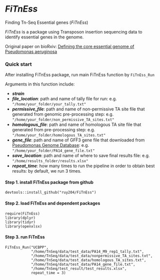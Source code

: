 # _FiTnEss_
Finding Tn-Seq Essential genes (_FiTnEss_)

_FiTnEss_ is a package using Transposon insertion sequencing data to identify essential genes in the genome. 

Original paper on bioRxiv: [Defining the core essential genome of Pseudomonas aeruginosa](https://www.biorxiv.org/content/early/2019/01/12/396689)


### Quick start

After installing FiTnEss package, run main FiTnEss function by ```FiTnEss_Run```

Arguments in this function include: 
- **_strain_**
- **_file_location_**: path and name of tally file for run: 
e.g. `"/home/your_folder/your_tally.txt"`
- **_permissive_file_**: path and name of non-permissive TA site file that generated from genomic pre-processing step: 
e.g. `"/home/your_folder/non_permissive_TA_sites.txt"`
- **_homologous_file_**: path and name of homologous TA site file that generated from pre-processing step: 
e.g. `"/home/your_folder/homologous_TA_sites.txt"`
- **_gene_file_**: path and name of GFF3 gene file that downloaded from [Pseudomonas Genome Database](http://www.pseudomonas.com/strain/show?id=109): 
e.g. `"/home/your_folder/PA14_gene_file.txt"`
- **_save_location_**: path and name of where to save final results file: 
e.g. `"/home/results_folder/results.xlsx"`
- **_repeat_time_**: how many times to run the pipeline in order to obtain best results: by default, we run 3 times.

#### Step 1. install FiTnEss package from github

```
devtools::install_github("ruy204/FiTnEss")
```

#### Step 2. load FiTnEss and dependent packages

```
require(FiTnEss)
library(dplyr)
library(tidyr)
library(openxlsx)
```
#### Step 3. run FiTnEss

```
FiTnEss_Run("UCBPP",
            "/home/TnSeq/data/test_data/PA14_M9_rep1_tally.txt",
            "/home/TnSeq/data/test_data/nonpermissive_TA_sites.txt",
            "/home/TnSeq/data/test_data/homologous_TA_sites.txt",
            "/home/TnSeq/data/test_data/PA14_gene_file.txt",
            "/home/TnSeq/test_result/test_results.xlsx",
            repeat_time = 3)
```















